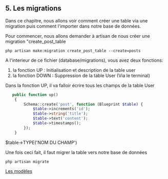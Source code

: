 ## 5. Les migrations
Dans ce chapitre, nous allons voir comment créer une table via une migration puis comment l'importer dans notre base de données.

Pour commencer, nous allons demander à artisan de nous créer une migration "create_post_table

```linux
php artisan make:migration create_post_table --create=posts
```

A l'interieur de ce fichier (database/migrations), vous avez deux fonctions:
1. la fonction UP : Initialisation et description de la table user
2. la fonction DOWN : Suppression de la table User (Via le terminal)

Dans la fonction UP, il va falloir écrire tous les champs de la table User

```PHP
   public function up()
    {
        Schema::create('post', function (Blueprint $table) {
            $table->increments('id');
            $table->string('title');
            $table->text('content');
            $table->timestamps();
        });
    }
```

$table->TYPE('NOM DU CHAMP')

Une fois ceci fait, il faut migrer la table vers notre base de données

```linux
php artisan migrate
```
[Les modèles](https://github.com/pierrenoel/Laravel/blob/master/Les%20mod%C3%A8les.md)
